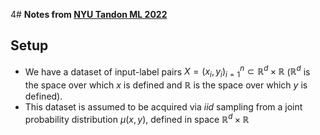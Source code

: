 4# **Notes from [NYU Tandon ML 2022](https://chinmayhegde.github.io/fodl/)**

## **Setup**

- We have a dataset of input-label pairs $X = (x_i, y_i)_{i=1}^n \subset \mathbb{R}^d \times \mathbb{R}$ ($\mathbb{R}^d$ is the space over which $x$ is defined and $\mathbb{R}$ is the space over which $y$ is defined).
- This dataset is assumed to be acquired via *iid* sampling from a joint probability distribution $\mu(x, y)$, defined in space $\mathbb{R}^d \times \mathbb{R}$

